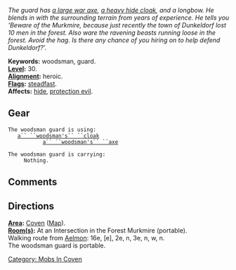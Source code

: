 *The guard has [a large war axe](Woodsman's_Axe_(Coven) "wikilink"), [a
heavy hide cloak](Woodsman's_Cloak "wikilink"), and a longbow. He blends
in with the surrounding terrain from years of experience. He tells you
'Beware of the Murkmire, because just recently the town of Dunkeldorf
lost 10 men in the forest. Also ware the ravening beasts running loose
in the forest. Avoid the hag. Is there any chance of you hiring on to
help defend Dunkeldorf?'.*

**Keywords:** woodsman, guard.  
**[Level](Level "wikilink"):** 30.  
**[Alignment](Alignment "wikilink"):** heroic.  
**[Flags](:Category:_Mob_Types "wikilink"):**
[steadfast](Sentinel_Mobs "wikilink").  
**Affects:** [hide](Hide "wikilink"), [protection
evil](Protection_Evil "wikilink").  

## Gear

`The woodsman guard is using:`  
<worn about body>`   `[`a`` ``woodsman's`` ``cloak`](Woodsman's_Cloak "wikilink")  
<wielded>`           `[`a`` ``woodsman's`` ``axe`](Woodsman's_Axe_(Coven) "wikilink")

`The woodsman guard is carrying:`  
`     Nothing.`

## Comments

## Directions

**[Area](:Category:_Areas "wikilink"):**
[Coven](:Category:_Coven "wikilink") ([Map](Coven_Map "wikilink")).  
**[Room(s)](:Category:_Rooms "wikilink"):** At an Intersection in the
Forest Murkmire (portable).  
Walking route from [Aelmon](Aelmon "wikilink"): 16e, \[e\], 2e, n, 3e,
n, w, n.  
The woodsman guard is portable.  

[Category: Mobs In Coven](Category:_Mobs_In_Coven "wikilink")
